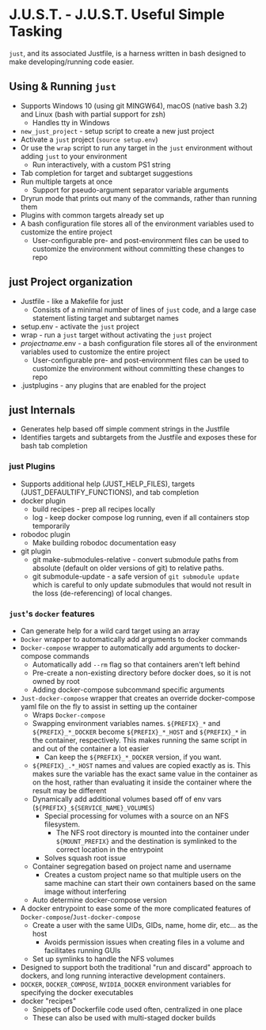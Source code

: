 # J.U.S.T. - J.U.S.T. Useful Simple Tasking

`just`, and its associated Justfile, is a harness written in bash designed to make developing/running code easier.

## Using & Running `just`

- Supports Windows 10 (using git MINGW64), macOS (native bash 3.2) and Linux (bash with partial support for zsh)
  - Handles tty in Windows
- `new_just_project` - setup script to create a new just project
- Activate a `just` project (`source setup.env`)
- Or use the `wrap` script to run any target in the `just` environment without adding `just` to your environment
  - Run interactively, with a custom PS1 string
- Tab completion for target and subtarget suggestions
- Run multiple targets at once
  - Support for pseudo-argument separator variable arguments
- Dryrun mode that prints out many of the commands, rather than running them
- Plugins with common targets already set up
- A bash configuration file stores all of the environment variables used to customize the entire project
  - User-configurable pre- and post-environment files can be used to customize the environment without committing these changes to repo


## just Project organization
- Justfile - like a Makefile for just
  - Consists of a minimal number of lines of `just` code, and a large case statement listing target and subtarget names
- setup.env - activate the `just` project
- wrap - run a `just` target without activating the `just` project
- _projectname_.env - a bash configuration file stores all of the environment variables used to customize the entire project
  - User-configurable pre- and post-environment files can be used to customize the environment without committing these changes to repo
- .justplugins - any plugins that are enabled for the project

## just Internals

- Generates help based off simple comment strings in the Justfile
- Identifies targets and subtargets from the Justfile and exposes these for bash tab completion

### just Plugins

- Supports additional help (JUST_HELP_FILES), targets (JUST_DEFAULTIFY_FUNCTIONS), and tab completion
- docker plugin
    - build recipes - prep all recipes locally
    - log - keep docker compose log running, even if all containers stop temporarily
- robodoc plugin
    - Make building robodoc documentation easy
- git plugin
    - git make-submodules-relative - convert submodule paths from absolute (default on older versions of git) to relative paths.
    - git submodule-update - a safe version of `git submodule update` which is careful to only update submodules that would not result in the loss (de-referencing) of local changes.

### `just`'s `docker` features
  - Can generate help for a wild card target using an array
- `Docker` wrapper to automatically add arguments to docker commands
- `Docker-compose` wrapper to automatically add arguments to docker-compose commands
    - Automatically add `--rm` flag so that containers aren't left behind
    - Pre-create a non-existing directory before docker does, so it is not owned by root
    - Adding docker-compose subcommand specific arguments
- `Just-docker-compose` wrapper that creates an override docker-compose yaml file on the fly to assist in setting up the container
    - Wraps `Docker-compose`
    - Swapping environment variables names. `${PREFIX}_*` and `${PREFIX}_*_DOCKER` become `${PREFIX}_*_HOST` and `${PREFIX}_*` in the container, respectively. This makes running the same script in and out of the container a lot easier
      - Can keep the `${PREFIX}_*_DOCKER` version, if you want.
    - `${PREFIX}_.*_HOST` names and values are copied exactly as is. This makes sure the variable has the exact same value in the container as on the host, rather than evaluating it inside the container where the result may be different
    - Dynamically add additional volumes based off of env vars (`${PREFIX}_${SERVICE_NAME}_VOLUMES`)
      - Special processing for volumes with a source on an NFS filesystem.
        - The NFS root directory is mounted into the container under `${MOUNT_PREFIX}` and the destination is symlinked to the correct location in the entrypoint
      - Solves squash root issue
    - Container segregation based on project name and username
      - Creates a custom project name so that multiple users on the same machine can start their own containers based on the same image without interfering
    - Auto determine docker-compose version
- A docker entrypoint to ease some of the more complicated features of `Docker-compose`/`Just-docker-compose`
    - Create a user with the same UIDs, GIDs, name, home dir, etc... as the host
      - Avoids permission issues when creating files in a volume and facilitates running GUIs
    - Set up symlinks to handle the NFS volumes
- Designed to support both the traditional "run and discard" approach to dockers, and long running interactive development containers.
- `DOCKER`, `DOCKER_COMPOSE`, `NVIDIA_DOCKER` environment variables for specifying the docker executables
- docker "recipes"
  - Snippets of Dockerfile code used often, centralized in one place
  - These can also be used with multi-staged docker builds

